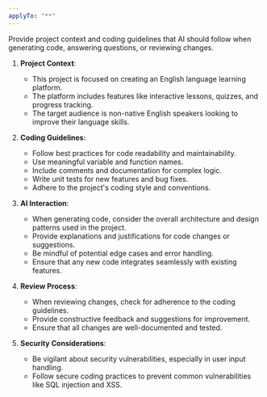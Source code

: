 ```yaml
---
applyTo: "**"
---
```


Provide project context and coding guidelines that AI should follow when generating code, answering questions, or reviewing changes.

1. **Project Context**:

   - This project is focused on creating an English language learning platform.
   - The platform includes features like interactive lessons, quizzes, and progress tracking.
   - The target audience is non-native English speakers looking to improve their language skills.

2. **Coding Guidelines**:

   - Follow best practices for code readability and maintainability.
   - Use meaningful variable and function names.
   - Include comments and documentation for complex logic.
   - Write unit tests for new features and bug fixes.
   - Adhere to the project's coding style and conventions.

3. **AI Interaction**:
   - When generating code, consider the overall architecture and design patterns used in the project.
   - Provide explanations and justifications for code changes or suggestions.
   - Be mindful of potential edge cases and error handling.
   - Ensure that any new code integrates seamlessly with existing features.
4. **Review Process**:
   - When reviewing changes, check for adherence to the coding guidelines.
   - Provide constructive feedback and suggestions for improvement.
   - Ensure that all changes are well-documented and tested.
5. **Security Considerations**:
   - Be vigilant about security vulnerabilities, especially in user input handling.
   - Follow secure coding practices to prevent common vulnerabilities like SQL injection and XSS.
